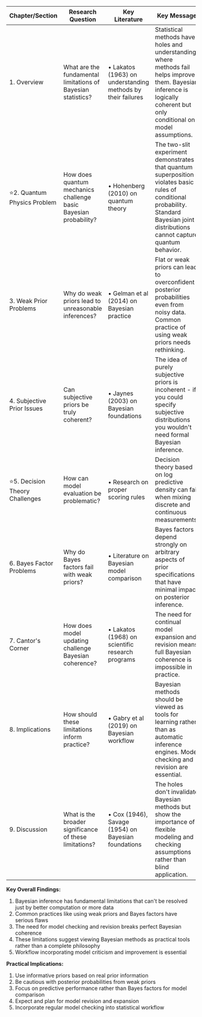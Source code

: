 
| Chapter/Section                 | Research Question                                                | Key Literature                                              | Key Message                                                                                                                                                                             | Technical Details/Examples                                                                                      |
| ------------------------------- | ---------------------------------------------------------------- | ----------------------------------------------------------- | --------------------------------------------------------------------------------------------------------------------------------------------------------------------------------------- | --------------------------------------------------------------------------------------------------------------- |
| 1. Overview                     | What are the fundamental limitations of Bayesian statistics?     | • Lakatos (1963) on understanding methods by their failures | Statistical methods have holes and understanding where methods fail helps improve them. Bayesian inference is logically coherent but only conditional on model assumptions.             | N/A                                                                                                             |
| ⭐️2. Quantum Physics Problem    | How does quantum mechanics challenge basic Bayesian probability? | • Hohenberg (2010) on quantum theory                        | The two-slit experiment demonstrates that quantum superposition violates basic rules of conditional probability. Standard Bayesian joint distributions cannot capture quantum behavior. | • Experiments with two slits show p3(y) ≠ 0.5p1(y) + 0.5p2(y) where p3 has interference pattern                 |
| 3. Weak Prior Problems          | Why do weak priors lead to unreasonable inferences?              | • Gelman et al (2014) on Bayesian practice                  | Flat or weak priors can lead to overconfident posterior probabilities even from noisy data. Common practice of using weak priors needs rethinking.                                      | • Example: θ̂ = s leads to Pr(θ > 0\|y) = 0.84, implying 5:1 betting odds from pure noise                       |
| 4. Subjective Prior Issues      | Can subjective priors be truly coherent?                         | • Jaynes (2003) on Bayesian foundations                     | The idea of purely subjective priors is incoherent - if you could specify subjective distributions you wouldn't need formal Bayesian inference.                                         | • If you need formal Bayesian machinery for the posterior, you likely can't specify a coherent subjective prior |
| ⭐️5. Decision Theory Challenges | How can model evaluation be problematic?                         | • Research on proper scoring rules                          | Decision theory based on log predictive density can fail when mixing discrete and continuous measurements.                                                                              | • Example: Normal model can achieve higher log score than true Bernoulli model due to density vs mass functions |
| 6. Bayes Factor Problems        | Why do Bayes factors fail with weak priors?                      | • Literature on Bayesian model comparison                   | Bayes factors depend strongly on arbitrary aspects of prior specifications that have minimal impact on posterior inference.                                                             | • Example: Changing prior variance from 10 to 1000 multiplies Bayes factor by 100                               |
| 7. Cantor's Corner              | How does model updating challenge Bayesian coherence?            | • Lakatos (1968) on scientific research programs            | The need for continual model expansion and revision means full Bayesian coherence is impossible in practice.                                                                            | • Visual demonstration with "dots and X" diagram showing model evolution                                        |
| 8. Implications                 | How should these limitations inform practice?                    | • Gabry et al (2019) on Bayesian workflow                   | Bayesian methods should be viewed as tools for learning rather than as automatic inference engines. Model checking and revision are essential.                                          | • Examples of workflow incorporating model criticism and improvement                                            |
| 9. Discussion                   | What is the broader significance of these limitations?           | • Cox (1946), Savage (1954) on Bayesian foundations         | The holes don't invalidate Bayesian methods but show the importance of flexible modeling and checking assumptions rather than blind application.                                        | • Distinction between Bayesian inference, logic, and workflow                                                   |

**Key Overall Findings:**
1. Bayesian inference has fundamental limitations that can't be resolved just by better computation or more data
2. Common practices like using weak priors and Bayes factors have serious flaws
3. The need for model checking and revision breaks perfect Bayesian coherence
4. These limitations suggest viewing Bayesian methods as practical tools rather than a complete philosophy
5. Workflow incorporating model criticism and improvement is essential

**Practical Implications:**
1. Use informative priors based on real prior information
2. Be cautious with posterior probabilities from weak priors
3. Focus on predictive performance rather than Bayes factors for model comparison
4. Expect and plan for model revision and expansion
5. Incorporate regular model checking into statistical workflow
